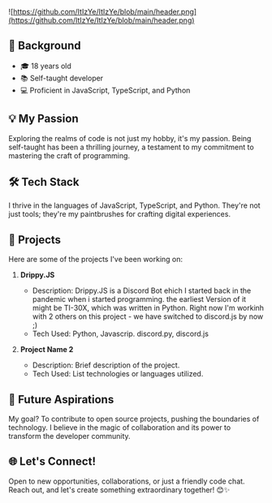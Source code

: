 ![https://github.com/ItIzYe/ItIzYe/blob/main/header.png](https://github.com/ItIzYe/ItIzYe/blob/main/header.png)

## 🌟 Background

- 🎓 18 years old
- 📚 Self-taught developer
- 💻 Proficient in JavaScript, TypeScript, and Python

## 💡 My Passion

Exploring the realms of code is not just my hobby, it's my passion. Being self-taught has been a thrilling journey, a testament to my commitment to mastering the craft of programming.

## 🛠️ Tech Stack

I thrive in the languages of JavaScript, TypeScript, and Python. They're not just tools; they're my paintbrushes for crafting digital experiences.

## 🚀 Projects

Here are some of the projects I've been working on:

1. **Drippy.JS**
   - Description: Drippy.JS is a Discord Bot ehich I started back in the pandemic when i started programming. the earliest Version of it might be TI-30X, which was written in Python. Right now I'm workinh with 2 others on this project - we have switched to discord.js by now ;)
   - Tech Used: Python, Javascrip. discord.py, discord.js

2. **Project Name 2**
   - Description: Brief description of the project.
   - Tech Used: List technologies or languages utilized.

## 🚧 Future Aspirations

My goal? To contribute to open source projects, pushing the boundaries of technology. I believe in the magic of collaboration and its power to transform the developer community.

## 🌐 Let's Connect!

Open to new opportunities, collaborations, or just a friendly code chat. Reach out, and let's create something extraordinary together! 😊✨

